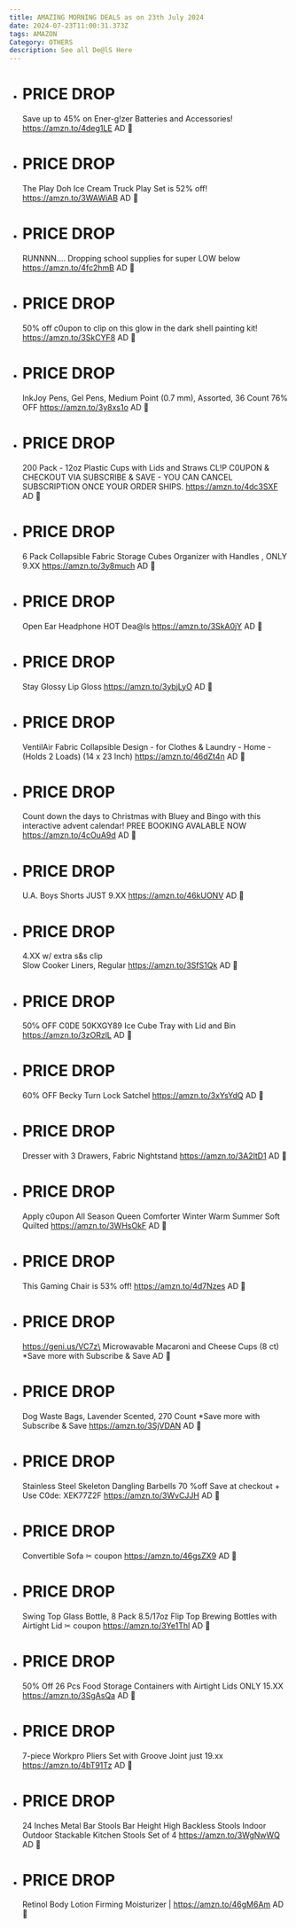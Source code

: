 ```yaml
---
title: AMAZING MORNING DEALS as on 23th July 2024
date: 2024-07-23T11:00:31.373Z
tags: AMAZON
Category: OTHERS
description: See all De@lS Here
---
```

* # PRICE DROP

  Save up to 45% on Ener-g!zer Batteries and Accessories!
  https://amzn.to/4deg1LE       AD 📌
* # PRICE DROP

  The Play Doh Ice Cream Truck Play Set is 52% off!
  https://amzn.to/3WAWiAB         AD 📌
* # PRICE DROP

  RUNNNN…. Dropping school supplies for super LOW below 
  https://amzn.to/4fc2hmB        AD 📌
* # PRICE DROP

  50% off c0upon to clip on this glow in the dark shell painting kit!
  https://amzn.to/3SkCYF8      AD 📌
* # PRICE DROP

  InkJoy Pens, Gel Pens, Medium Point (0.7 mm), Assorted, 36 Count
  76% OFF
  https://amzn.to/3y8xs1o  AD 📌
* # PRICE DROP

  200 Pack - 12oz Plastic Cups with Lids and Straws
  CL!P C0UPON & CHECKOUT VIA SUBSCRIBE & SAVE - YOU CAN CANCEL SUBSCRIPTION ONCE YOUR ORDER SHIPS.
  https://amzn.to/4dc3SXF    AD 📌
* # PRICE DROP

  6 Pack Collapsible Fabric Storage Cubes Organizer with Handles , ONLY 9.XX
  https://amzn.to/3y8much               AD 📌
* # PRICE DROP

  Open Ear Headphone HOT Dea@ls
  https://amzn.to/3SkA0jY      AD 📌
* # PRICE DROP

  Stay Glossy Lip Gloss
  https://amzn.to/3ybjLyO       AD 📌
* # PRICE DROP

  VentilAir Fabric Collapsible Design - for Clothes & Laundry - Home - (Holds 2 Loads) (14 x 23 Inch) 
  https://amzn.to/46dZt4n         AD 📌
* # PRICE DROP

  Count down the days to Christmas with Bluey and Bingo with this interactive advent calendar! PREE BOOKING AVALABLE NOW
  https://amzn.to/4cOuA9d   AD 📌
* # PRICE DROP

  U.A. Boys Shorts JUST 9.XX
  https://amzn.to/46kUONV   AD 📌
* # PRICE DROP

  4.XX w/ extra s&s clip\
  Slow Cooker Liners, Regular 
  https://amzn.to/3SfS1Qk  AD 📌
* # PRICE DROP

  50℅ OFF 
   C0DE 50KXGY89
  Ice Cube Tray with Lid and Bin
  https://amzn.to/3zORzlL    AD 📌
* # PRICE DROP

  60% OFF 
  Becky Turn Lock Satchel
  https://amzn.to/3xYsYdQ   AD 📌
* # PRICE DROP

  Dresser with 3 Drawers, Fabric Nightstand
  https://amzn.to/3A2ltD1   AD 📌
* # PRICE DROP

  Apply  c0upon
  All Season Queen Comforter Winter Warm Summer Soft Quilted
  https://amzn.to/3WHsOkF  AD 📌
* # PRICE DROP

  This Gaming Chair is 53% off! 
  https://amzn.to/4d7Nzes  AD 📌
* # PRICE DROP

  https://geni.us/VC7z\
  Microwavable Macaroni and Cheese Cups (8 ct)
  *Save more with Subscribe & Save AD 📌
* # PRICE DROP

  Dog Waste Bags, Lavender Scented, 270 Count
  *Save more with Subscribe & Save
  https://amzn.to/3SjVDAN  AD 📌
* # PRICE DROP

  Stainless Steel Skeleton Dangling Barbells
  70 %off
  Save at checkout + Use C0de: XEK77Z2F
  https://amzn.to/3WvCJJH   AD 📌
* # PRICE DROP

  Convertible Sofa
  ✂ coupon
  https://amzn.to/46gsZX9   AD 📌
* # PRICE DROP

  Swing Top Glass Bottle, 8 Pack 8.5/17oz Flip Top Brewing Bottles with Airtight Lid 
  ✂ coupon
  https://amzn.to/3Ye1Thl  AD 📌
* # PRICE DROP

  50% Off 26 Pcs Food Storage Containers with Airtight Lids ONLY 15.XX
  https://amzn.to/3SgAsQa  AD 📌
* # PRICE DROP

  7-piece Workpro Pliers Set with Groove Joint just 19.xx
  https://amzn.to/4bT91Tz   AD 📌
* # PRICE DROP

  24 Inches Metal Bar Stools Bar Height High Backless Stools Indoor Outdoor Stackable Kitchen Stools Set of 4
  https://amzn.to/3WgNwWQ   AD 📌
* # PRICE DROP

  Retinol Body Lotion Firming Moisturizer |
  https://amzn.to/46gM6Am   AD 📌